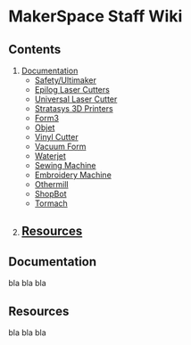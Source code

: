 # MakerSpace Staff Wiki

## Contents

1. [Documentation](#documentation)
   - [Safety/Ultimaker](#safety-ultimaker)
   - [Epilog Laser Cutters](#epilog-laser-cutters)
   - [Universal Laser Cutter](#universal-laser-cutters)
   - [Stratasys 3D Printers](#stratasys-3d-printers)
   - [Form3](#form3)
   - [Objet](#objet)
   - [Vinyl Cutter](#vinyl-cutter)
   - [Vacuum Form](#vacuum-form)
   - [Waterjet](#waterjet)
   - [Sewing Machine](#sewing-machine)
   - [Embroidery Machine](#embroidery-machine)
   - [Othermill](#othermill)
   - [ShopBot](#shopbot)
   - [Tormach](#tormach)
2. ## [Resources](#resources)

## <a name="documentation"></a>Documentation

bla bla bla

## <a name="resources"></a>Resources

bla bla bla

